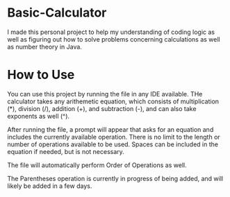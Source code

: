 # Basic-Calculator

I made this personal project to help my understanding of coding logic as well as figuring out how to solve problems concerning calculations as well as number theory in Java.

# How to Use

You can use this project by running the file in any IDE available. THe calculator takes any arithemetic equation, which consists of multiplication (*), division (/), addition (+), and subtraction (-), and can also take exponents as well (^).

After running the file, a prompt will appear that asks for an equation and includes the currently available operation. There is no limit to the length or number of operations available to be used. Spaces can be included in the equation if needed, but is not necessary. 

The file will automatically perform Order of Operations as well.

The Parentheses operation is currently in progress of being added, and will likely be added in a few days.
